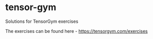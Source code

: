 # tensor-gym
Solutions for TensorGym exercises

The exercises can be found here - https://tensorgym.com/exercises
